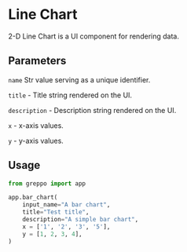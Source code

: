 # Line Chart
2-D Line Chart is a UI component for rendering data.

## Parameters
`name` Str value serving as a unique identifier.

`title` - Title string rendered on the UI.

`description` - Description string rendered on the UI. 

`x` - x-axis values.

`y` - y-axis values.

## Usage
```python
from greppo import app

app.bar_chart(
    input_name="A bar chart",
    title="Test title",
    description="A simple bar chart",
    x = ['1', '2', '3', '5'],
    y = [1, 2, 3, 4],
)
```
